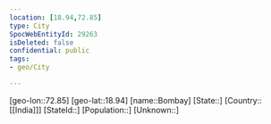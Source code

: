 ```yaml
---
location: [18.94,72.85]
type: City
SpocWebEntityId: 29263
isDeleted: false
confidential: public
tags:
- geo/City

---
```

[geo-lon::72.85]
[geo-lat::18.94]
[name::Bombay]
[State::]
[Country::[[India]]]
[StateId::]
[Population::]
[Unknown::]


